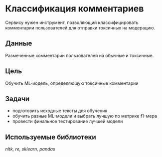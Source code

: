 # Классификация комментариев

Сервису нужен инструмент, позволяющий классифицировать комментарии пользователей для отправки токсичных на модерацию.

## Данные

Размеченные комментарии пользователей на обычные и токсичные.

## Цель

Обучить ML-иодель, определяющую токсичные комментарии

## Задачи

- подготовить исходные тексты для обучения
- обучить разные ML-модели и выбрать лучшую по метрике f1-мера
- провести финальное тестирование лучшей модели

## Используемые библиотеки

*nltk, re, sklearn, pandas*